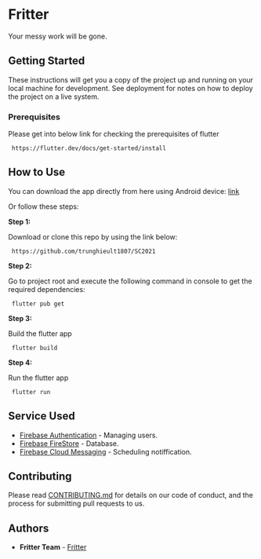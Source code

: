 # Fritter

Your messy work will be gone.

## Getting Started


These instructions will get you a copy of the project up and running on your local machine for development. See deployment for notes on how to deploy the project on a live system.

### Prerequisites

Please get into below link for checking the prerequisites of flutter

```
 https://flutter.dev/docs/get-started/install
```

## How to Use 

You can download the app directly from here using Android device: [link](https://drive.google.com/file/d/1WmAnd6Vg4GPqE-QRBDsKz36NPl_nzNO8/view?usp=sharing)

Or follow these steps:

**Step 1:**

Download or clone this repo by using the link below:

```
 https://github.com/trunghieult1807/SC2021
```

**Step 2:**

Go to project root and execute the following command in console to get the required dependencies: 

```
 flutter pub get 
```

**Step 3:**

Build the flutter app

```
 flutter build 
```

**Step 4:**

Run the flutter app

```
 flutter run 
```

## Service Used 

- [Firebase Authentication](https://firebase.google.com/) - Managing users.
- [Firebase FireStore](https://firebase.google.com/) - Database.
- [Firebase Cloud Messaging](https://firebase.google.com/) - Scheduling notiffication.

## Contributing

Please read [CONTRIBUTING.md](https://gist.github.com/PurpleBooth/b24679402957c63ec426) for details on our code of conduct, and the process for submitting pull requests to us.

## Authors

- **Fritter Team** - [Fritter](mailto:hieu.letrunghieu@hcmut.edu.vn)


